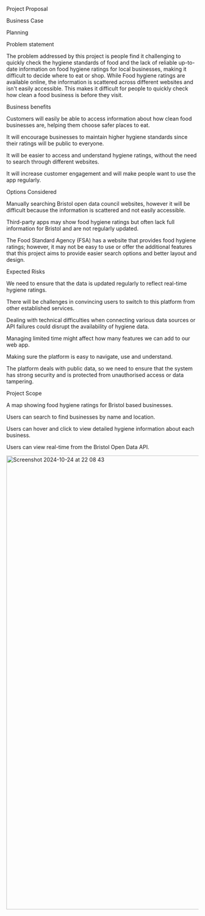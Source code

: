 Project Proposal 

Business Case 

Planning 

Problem statement 

The problem addressed by this project is people find it challenging to quickly check the hygiene standards of food and the lack of reliable up-to-date information on food hygiene ratings for local businesses, making it difficult to decide where to eat or shop. While Food hygiene ratings are available online, the information is scattered across different websites and isn't easily accessible. This makes it difficult for people to quickly check how clean a food business is before they visit. 

 Business benefits 

Customers will easily be able to access information about how clean food businesses are, helping them choose safer places to eat. 

It will encourage businesses to maintain higher hygiene standards since their ratings will be public to everyone.  

It will be easier to access and understand hygiene ratings, without the need to search through different websites.  

It will increase customer engagement and will make people want to use the app regularly.  

 

Options Considered 

Manually searching Bristol open data council websites, however it will be difficult because the information is scattered and not easily accessible. 

Third-party apps may show food hygiene ratings but often lack full information for Bristol and are not regularly updated.  

The Food Standard Agency (FSA) has a website that provides food hygiene ratings; however, it may not be easy to use or offer the additional features that this project aims to provide easier search options and better layout and design.  

 Expected Risks 

We need to ensure that the data is updated regularly to reflect real-time hygiene ratings. 

There will be challenges in convincing users to switch to this platform from other established services. 

Dealing with technical difficulties when connecting various data sources or API failures could disrupt the availability of hygiene data. 

Managing limited time might affect how many features we can add to our web app. 

Making sure the platform is easy to navigate, use and understand.  

The platform deals with public data, so we need to ensure that the system has strong security and is protected from unauthorised access or data tampering. 

Project Scope  

A map showing food hygiene ratings for Bristol based businesses. 

Users can search to find businesses by name and location. 

Users can hover and click to view detailed hygiene information about each business. 

Users can view real-time from the Bristol Open Data API. 

 
<img width="1190" alt="Screenshot 2024-10-24 at 22 08 43" src="https://github.com/user-attachments/assets/f1d87695-6e43-45db-8769-faeac20d3e8c">




